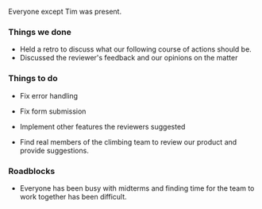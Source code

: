 Everyone except Tim was present.
### Things we done
  - Held a retro to discuss what our following course of actions should be.
  - Discussed the reviewer's feedback and our opinions on the matter

### Things to do
  - Fix error handling
  - Fix form submission
  
  - Implement other features the reviewers suggested
  
  - Find real members of the climbing team to review our product and provide suggestions.
### Roadblocks
  - Everyone has been busy with midterms and finding time for the team to work together has been difficult.
  
